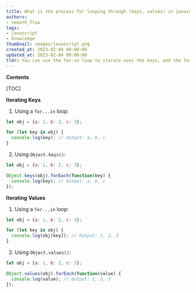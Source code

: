 ```yaml
---
title: What is the process for looping through (keys, values) in javascript?
authors:
- smooth_flow
tags:
- javascript
- knowledge
thumbnail: images/javascript.png
created_at: 2023-02-04 00:00:00
updated_at: 2023-02-04 00:00:00
tldr: You can use the for-in loop to iterate over the keys, and the for-of loop to iterate over the values.
---
```


**Contents**

[TOC]

**Iterating Keys**

1. Using a `for...in` loop: 
```javascript
let obj = {a: 1, b: 2, c: 3};

for (let key in obj) {
  console.log(key); // Output: a, b, c
}
```

2. Using `Object.keys()`: 
```javascript
let obj = {a: 1, b: 2, c: 3};

Object.keys(obj).forEach(function(key) {
  console.log(key); // Output: a, b, c
});
```

**Iterating Values**

1. Using a `for...in` loop: 
```javascript
let obj = {a: 1, b: 2, c: 3};

for (let key in obj) {
  console.log(obj[key]); // Output: 1, 2, 3
}
```

2. Using `Object.values()`: 
```javascript
let obj = {a: 1, b: 2, c: 3};

Object.values(obj).forEach(function(value) {
  console.log(value); // Output: 1, 2, 3
});
```
